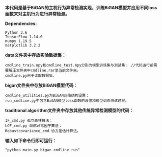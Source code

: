 **本代码是基于BiGAN的主机行为异常检测实现，训练BiGAN模型并应用不同loss函数来对主机行为进行异常检测。**

**Dependencies:**

	Python 3.6
	TensorFlow 1.14.0
	numpy 1.19.5
	matplotlib 3.2.2

**data文件夹中存放实验数据集：**

	cmdline_train.npy和cmdline_test.npy分别为模型训练集与测试集；	//代码运行前需要解压文件夹中cmdline.rar至当前文件夹。
	cmdline.py用于读取数据集。
	
**bigan文件夹中存放BiGAN模型代码：**

	cmdline_utilities.py为BiGAN网络结构设置；
	run_cmdline.py中包含BiGAN模型loss函数的设置和模型训练测试过程。
	
**traditional algorithm文件夹中存放其他传统异常检测模型的代码：**

	IF_cmd.py 孤立森林算法；
	LOF_cmd.py 局部异常因子算法；
	Robustcovariance_cmd 协方差估计算法。

**输入如下命令行即可运行：**

	"python main.py bigan cmdline run"

